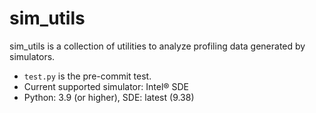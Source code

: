 # sim_utils
sim_utils is a collection of utilities to analyze profiling data generated by simulators.

* `test.py` is the pre-commit test.
* Current supported simulator: Intel® SDE
* Python: 3.9 (or higher), SDE: latest (9.38)

